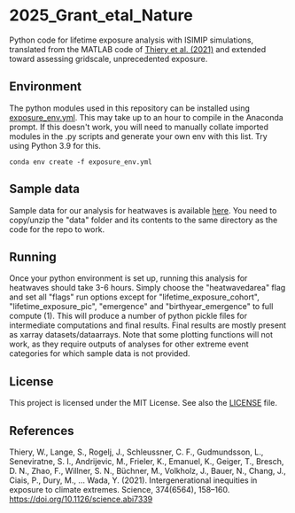 # 2025_Grant_etal_Nature

Python code for lifetime exposure analysis with ISIMIP simulations, translated from the MATLAB code of [Thiery et al. (2021)](https://github.com/VUB-HYDR/2021_Thiery_etal_Science) and extended toward assessing gridscale, unprecedented exposure.


## Environment
The python modules used in this repository can be installed using [exposure_env.yml](./exposure_env.yml). This may take up to an hour to compile in the Anaconda prompt. If this doesn't work, you will need to manually collate imported modules in the .py scripts and generate your own env with this list. Try using Python 3.9 for this.

```
conda env create -f exposure_env.yml

```

## Sample data
Sample data for our analysis for heatwaves is available [here](10.5281/zenodo.15097896). You need to copy/unzip the "data" folder and its contents to the same directory as the code for the repo to work.

## Running
Once your python environment is set up, running this analysis for heatwaves should take 3-6 hours. Simply choose the "heatwavedarea" flag and set all "flags" run options except for "lifetime_exposure_cohort", "lifetime_exposure_pic", "emergence" and "birthyear_emergence" to full compute (1). This will produce a number of python pickle files for intermediate computations and final results. Final results are mostly present as xarray datasets/dataarrays. Note that some plotting functions will not work, as they require outputs of analyses for other extreme event categories for which sample data is not provided.

## License
This project is licensed under the MIT License. See also the 
[LICENSE](LICENSE) 
file.



## References
Thiery, W., Lange, S., Rogelj, J., Schleussner, C. F., Gudmundsson, L., Seneviratne, S. I., Andrijevic, M., Frieler, K., Emanuel, K., Geiger, T., Bresch, D. N., Zhao, F., Willner, S. N., Büchner, M., Volkholz, J., Bauer, N., Chang, J., Ciais, P., Dury, M., … Wada, Y. (2021). Intergenerational inequities in exposure to climate extremes. Science, 374(6564), 158–160. https://doi.org/10.1126/science.abi7339

